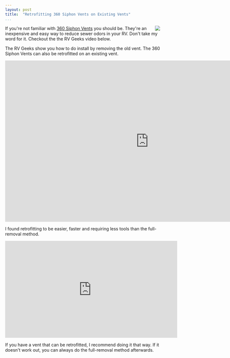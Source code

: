 ```yaml
---
layout: post  
title:  "Retrofitting 360 Siphon Vents on Existing Vents"  
...
```


<img src=http://i.imgur.com/Bt9w6bQ.jpg style="float: right">

If you're not familiar with [360 Siphon
Vents](http://www.lci1.com/360-siphon) you should be. They're an
inexpensive and easy way to reduce sewer odors in your RV. Don't take my
word for it. Checkout the the RV Geeks video below.

The RV Geeks show you how to do install by removing the old vent. The
360 Siphon Vents can also be retrofitted on an existing vent.

<iframe width="931" height="524" src="https://www.youtube.com/embed/3xX60cCHwlM" frameborder="0" allowfullscreen>
</iframe>

I found retrofitting to be easier, faster and requiring less tools than
the full-removal method.

<iframe width="560" height="315" src="https://www.youtube.com/embed/9bsftyO7lGY" frameborder="0" allowfullscreen>
</iframe>

If you have a vent that can be retrofitted, I recommend doing it that
way. If it doesn't work out, you can always do the full-removal method
afterwards.
